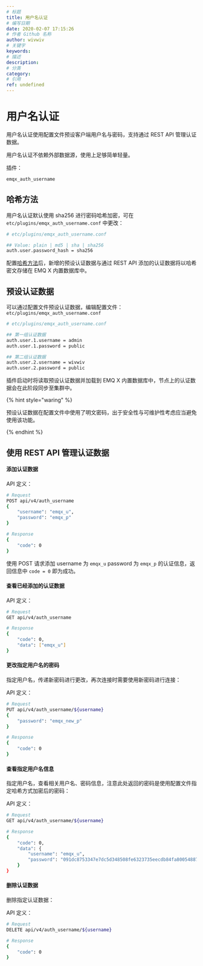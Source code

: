 ```yaml
---
# 标题
title: 用户名认证
# 编写日期
date: 2020-02-07 17:15:26
# 作者 Github 名称
author: wivwiv
# 关键字
keywords:
# 描述
description:
# 分类
category: 
# 引用
ref: undefined
---
```


# 用户名认证

用户名认证使用配置文件预设客户端用户名与密码，支持通过 REST API 管理认证数据。

用户名认证不依赖外部数据源，使用上足够简单轻量。

插件：

```bash
emqx_auth_username
```



## 哈希方法

用户名认证默认使用 sha256 进行密码哈希加密，可在 `etc/plugins/emqx_auth_username.conf` 中更改：

```bash
# etc/plugins/emqx_auth_username.conf

## Value: plain | md5 | sha | sha256 
auth.user.password_hash = sha256
```

配置[哈希方法](./auth.md#加盐规则与哈希方法)后，新增的预设认证数据与通过 REST API 添加的认证数据将以哈希密文存储在 EMQ X 内置数据库中。


## 预设认证数据

可以通过配置文件预设认证数据，编辑配置文件：`etc/plugins/emqx_auth_username.conf`

```bash
# etc/plugins/emqx_auth_username.conf

## 第一组认证数据
auth.user.1.username = admin
auth.user.1.password = public

## 第二组认证数据
auth.user.2.username = wivwiv
auth.user.2.password = public
```

插件启动时将读取预设认证数据并加载到 EMQ X 内置数据库中，节点上的认证数据会在此阶段同步至集群中。

<!-- TODO 补充加载规则 -->

{% hint style="waring" %} 

预设认证数据在配置文件中使用了明文密码，出于安全性与可维护性考虑应当避免使用该功能。

{% endhint %}



## 使用 REST API 管理认证数据

#### 添加认证数据

API 定义：

```bash
# Request
POST api/v4/auth_username
{
    "username": "emqx_u",
    "password": "emqx_p"
}

# Response
{
    "code": 0
}
```

使用 POST 请求添加 username 为 `emqx_u` password 为 `emqx_p` 的认证信息，返回信息中 `code = 0` 即为成功。



#### 查看已经添加的认证数据

API 定义：

```bash
# Request
GET api/v4/auth_username

# Response
{
    "code": 0,
    "data": ["emqx_u"]
}
```



#### 更改指定用户名的密码

指定用户名，传递新密码进行更改，再次连接时需要使用新密码进行连接：

API 定义：

```bash
# Request
PUT api/v4/auth_username/${username}
{
    "password": "emqx_new_p"
}

# Response
{
    "code": 0
}
```



#### 查看指定用户名信息

指定用户名，查看相关用户名、密码信息，注意此处返回的密码是使用配置文件指定哈希方式加密后的密码：

API 定义：

```bash
# Request
GET api/v4/auth_username/${username}

# Response
{
    "code": 0,
    "data": {
        "username": "emqx_u",
        "password": "091dc8753347e7dc5d348508fe6323735eecdb84fa800548870158117af8a0c0"
    }
}
```




#### 删除认证数据

删除指定认证数据：

API 定义：

```bash
# Request
DELETE api/v4/auth_username/${username}

# Response
{
    "code": 0
}
```


<!-- TODO: 引用 REST API -->
<!-- {% hint style="info" %}  -->
<!-- 详见 REST API 详细信息请见 [REST API](../rest_api.md) -->
<!-- {% endhint %} -->